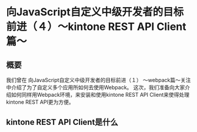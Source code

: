 # 向JavaScript自定义中级开发者的目标前进（４）〜kintone REST API Client篇〜

## 概要
我们曾在 向JavaScript自定义中级开发者的目标前进（１） 〜webpack篇〜关注 中介绍了为了自定义多个应用所如何去使用Webpack。
这次，我们准备向大家介绍如何同样用Webpack环境，来安装和使用kintone REST API Client来使得处理kintone REST API更为方便。

## kintone REST API Client是什么


